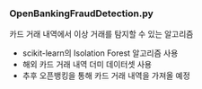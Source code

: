 ### OpenBankingFraudDetection.py
카드 거래 내역에서 이상 거래를 탐지할 수 있는 알고리즘

- scikit-learn의 Isolation Forest 알고리즘 사용
- 해외 카드 거래 내역 더미 데이터셋 사용
- 추후 오픈뱅킹을 통해 카드 거래 내역을 가져올 예정

